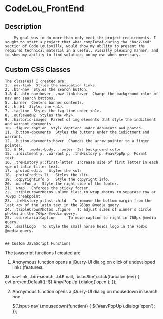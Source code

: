 # CodeLou_FrontEnd

## Description
```
    My goal was to do more than only meet the project requirements. I sought to start a project that when completed during the "back-end" section of Code Louisville, would show my ability to present the required technical material in a useful, visually pleasing manner; and to show my ability to find solutions on my own when necessary.
```

## Custom CSS Classes
```
The class(es) I created are:
1. .nav-link  Styles the navigation links.
2. .btn-nav  Styles the search button.
3.& 4. .btn-nav:hover, .nav-link:hover  Change the background color of nav and search buttons.
5. .banner  Centers banner contents.
6. .hrhH1  Styles the <h1>.
7. .tagline  Styles the tag line under <h1>.
8. .outlawedH2  Styles the <h2>.
9. .historic-images  Parent of img elements that style the indictment and warrant documents.
10. .figure-caption  Style captions under documents and photos.
11. .button-documents  Styles the buttons under the indictment and warrant.
12. .button-documents:hover  Changes the arrow pointer to a finger pointer.
13. & 14.  .modal-body, .footer  Set background color.
15. .indictment p, .warrant p, .theHistory p, #navPopUp p  Format text.
16. .theHistory p::first-letter  Increase size of first letter in each <p> of latin filler text.
17. .photoCredits   Styles the <ul>
18. .photoCredits li   Styles the <li>.
19. .copyrightInfo p   Style the copyright info.
20. .moreFun p   Style the right side of the footer.
21. .wrap   Enforces the sticky footer.
22. .tripleCrownPhotos Column class to wrap photos to separate row at 768px breakpoint.
23. .theHistory p:last-child   To remove the bottom margin from the last <p> of the latin text in the 768px @media query.
24. .tripleCrownPhotos .figure   To adjust sizes of winner's circle photos in the 768px @media query.
25. .secretariatCaption      To move caption to right in 768px @media query.
26. .smallLogo   To style the small horse heads logo in the 768px @media query.
    

## Custom JavaScript Functions
```
The javascript functions I created are:

1. Anonymous function opens a jQuery-UI dialog  on click of undeveloped links (features).

$('.nav-link, .btn-search, .bkEmail, .bobsSite').click(function (evt) {
        evt.preventDefault();
        $('#navPopUp').dialog('open');
         });

2. Anonymous function opens a jQuery-UI dialog  on mousedown in search box.

    $('.input-nav').mousedown(function() {
        $('#navPopUp').dialog('open');
    }); 


